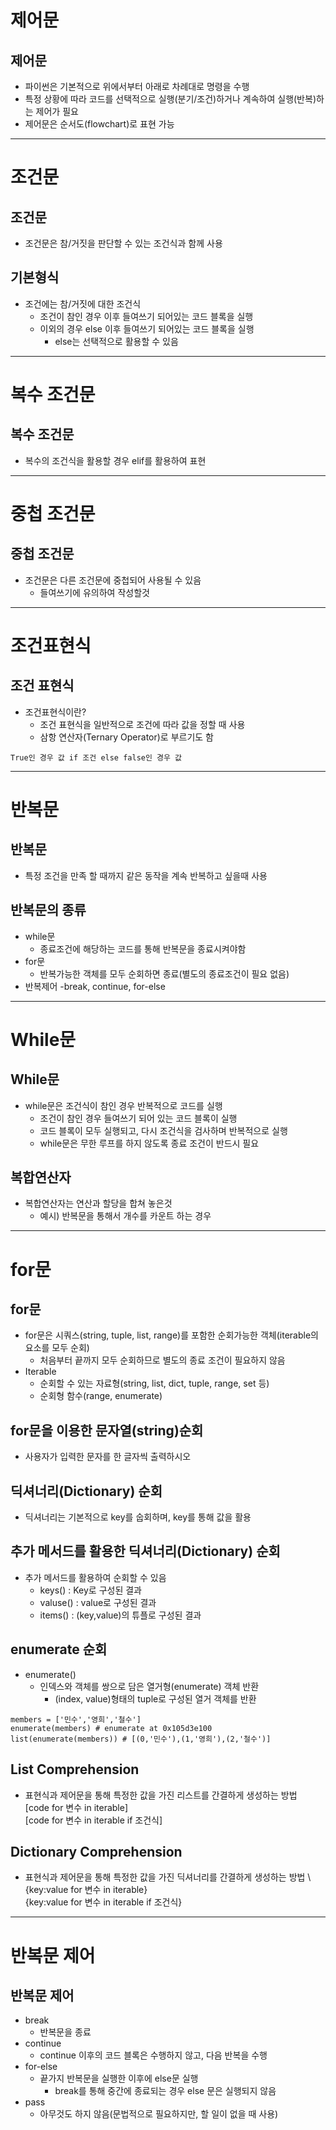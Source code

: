 # 제어문
## 제어문
- 파이썬은 기본적으로 위에서부터 아래로 차례대로 명령을 수행
- 특정 상황에 따라 코드를 선택적으로 실행(분기/조건)하거나 계속하여 실행(반복)하는 제어가 필요
- 제어문은 순서도(flowchart)로 표현 가능
-------------------------------------
# 조건문
## 조건문
- 조건문은 참/거짓을 판단할 수 있는 조건식과 함께 사용
## 기본형식
- 조건에는 참/거짓에 대한 조건식
  - 조건이 참인 경우 이후 들여쓰기 되어있는 코드 블록을 실행
  - 이외의 경우 else 이후 들여쓰기 되어있는 코드 블록을 실행
    - else는 선택적으로 활용할 수 있음
-------------
# 복수 조건문
## 복수 조건문
- 복수의 조건식을 활용할 경우 elif를 활용하여 표현
------------
# 중첩 조건문
## 중첩 조건문
- 조건문은 다른 조건문에 중첩되어 사용될 수 있음
  - 들여쓰기에 유의하여 작성할것
------------
# 조건표현식
## 조건 표현식
- 조건표현식이란?
  - 조건 표현식을 일반적으로 조건에 따라 값을 정할 때 사용
  - 삼항 연산자(Ternary Operator)로 부르기도 함
```
True인 경우 값 if 조건 else false인 경우 값
```
---------------------------
# 반복문
## 반복문
- 특정 조건을 만족 할 때까지 같은 동작을 계속 반복하고 싶을때 사용
## 반복문의 종류
- while문
  - 종료조건에 해당하는 코드를 통해 반복문을 종료시켜야함
- for문
  - 반복가능한 객체를 모두 순회하면 종료(별도의 종료조건이 필요 없음)
- 반복제어
  -break, continue, for-else
---------------------
# While문
## While문
- while문은 조건식이 참인 경우 반복적으로 코드를 실행
  - 조건이 참인 경우 들여쓰기 되어 있는 코드 블록이 실행
  - 코드 블록이 모두 실행되고, 다시 조건식을 검사하며 반복적으로 실행
  - while문은 무한 루프를 하지 않도록 종료 조건이 반드시 필요
## 복합연산자
- 복합연산자는 연산과 할당을 합쳐 놓은것
  - 예시) 반복문을 통해서 개수를 카운트 하는 경우
--------------------------------
# for문
## for문
- for문은 시쿼스(string, tuple, list, range)를 포함한 순회가능한 객체(iterable의 요소를 모두 순회)
  - 처음부터 끝까지 모두 순회하므로 별도의 종료 조건이 필요하지 않음
- Iterable
  - 순회할 수 있는 자료형(string, list, dict, tuple, range, set 등)
  - 순회형 함수(range, enumerate)
## for문을 이용한 문자열(string)순회
- 사용자가 입력한 문자를 한 글자씩 출력하시오
## 딕셔너리(Dictionary) 순회
- 딕셔너리는 기본적으로 key를 숩회하며, key를 통해 값을 활용
## 추가 메서드를 활용한 딕셔너리(Dictionary) 순회
- 추가 메서드를 활용하여 순회할 수 있음
  - keys() : Key로 구성된 결과
  - valuse() : value로 구성된 결과
  - items() : (key,value)의 튜플로 구성된 결과
## enumerate 순회
- enumerate()
  - 인덱스와 객체를 쌍으로 담은 열거형(enumerate) 객체 반환
    - (index, value)형태의 tuple로 구성된 열거 객체를 반환
```
members = ['민수','영희','철수']
enumerate(members) # enumerate at 0x105d3e100
list(enumerate(members)) # [(0,'민수'),(1,'영희'),(2,'철수')]
```
## List Comprehension
- 표현식과 제어문을 통해 특정한 값을 가진 리스트를 간결하게 생성하는 방법 \
[code for 변수 in iterable]\
[code for 변수 in iterable if 조건식]
## Dictionary Comprehension
- 표현식과 제어문을 통해 특정한 값을 가진 딕셔너리를 간결하게 생성하는 방법 \ 
{key:value for 변수 in iterable}\
{key:value for 변수 in iterable if 조건식}
-------------------------
# 반복문 제어
## 반복문 제어
- break
  - 반복문을 종료
- continue
  - continue 이후의 코드 블록은 수행하지 않고, 다음 반복을 수행
- for-else
  - 끝가지 반복문을 실행한 이후에 else문 실행
    - break를 통해 중간에 종료되는 경우 else 문은 실행되지 않음
- pass
  - 아무것도 하지 않음(문법적으로 필요하지만, 할 일이 없을 때 사용)